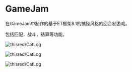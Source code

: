 # GameJam

在GameJam中制作的基于ET框架8.1的搞怪风格的回合制游戏。

包括匹配，战斗，结算等功能。

![[thisred/CatLog](https://github.com/thisred/CatLog/Image/match.png)]()

![[thisred/CatLog](https://github.com/thisred/CatLog/Image/select.png)]()

![[thisred/CatLog](https://github.com/thisred/CatLog/Image/gameplay.png)]()
